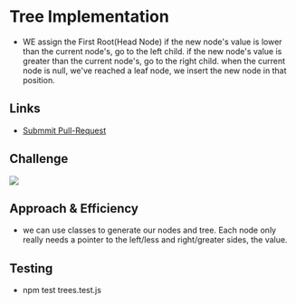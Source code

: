 # Tree Implementation

- WE assign the First Root(Head Node) if the new node's value is lower than the current node's, go to the left child. if the new node's value is greater than the current node's, go to the right child. when the current node is null, we've reached a leaf node, we insert the new node in that position.

## Links
    
- [Submmit Pull-Request](https://github.com/Thomas720/data-structures-and-algorithms/pull/27)
    
## Challenge
    
![]('..assets/tree.jpg')
    
## Approach & Efficiency
    
- we can use classes to generate our nodes and tree. Each node only really needs a pointer to the left/less and right/greater sides, the value.

## Testing


- npm test trees.test.js



